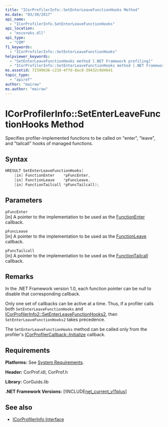 ```yaml
---
title: "ICorProfilerInfo::SetEnterLeaveFunctionHooks Method"
ms.date: "03/30/2017"
api_name: 
  - "ICorProfilerInfo.SetEnterLeaveFunctionHooks"
api_location: 
  - "mscorwks.dll"
api_type: 
  - "COM"
f1_keywords: 
  - "ICorProfilerInfo::SetEnterLeaveFunctionHooks"
helpviewer_keywords: 
  - "SetEnterLeaveFunctionHooks method [.NET Framework profiling]"
  - "ICorProfilerInfo::SetEnterLeaveFunctionHooks method [.NET Framework profiling]"
ms.assetid: 72399636-c219-4ffd-8ac8-39432c9d4641
topic_type: 
  - "apiref"
author: "mairaw"
ms.author: "mairaw"
---
```

# ICorProfilerInfo::SetEnterLeaveFunctionHooks Method
Specifies profiler-implemented functions to be called on "enter", "leave", and "tailcall" hooks of managed functions.  
  
## Syntax  
  
```cpp  
HRESULT SetEnterLeaveFunctionHooks(  
    [in] FunctionEnter    *pFuncEnter,  
    [in] FunctionLeave    *pFuncLeave,  
    [in] FunctionTailcall *pFuncTailcall);  
```  
  
## Parameters  
 `pFuncEnter`  
 [in] A pointer to the implementation to be used as the [FunctionEnter](../../../../docs/framework/unmanaged-api/profiling/functionenter-function.md) callback.  
  
 `pFuncLeave`  
 [in] A pointer to the implementation to be used as the [FunctionLeave](../../../../docs/framework/unmanaged-api/profiling/functionleave-function.md) callback.  
  
 `pFuncTailcall`  
 [in] A pointer to the implementation to be used as the [FunctionTailcall](../../../../docs/framework/unmanaged-api/profiling/functiontailcall-function.md) callback.  
  
## Remarks  
 In the .NET Framework version 1.0, each function pointer can be null to disable that corresponding callback.  
  
 Only one set of callbacks can be active at a time. Thus, if a profiler calls both `SetEnterLeaveFunctionHooks` and [ICorProfilerInfo2::SetEnterLeaveFunctionHooks2](../../../../docs/framework/unmanaged-api/profiling/icorprofilerinfo2-setenterleavefunctionhooks2-method.md), then `SetEnterLeaveFunctionHooks2` takes precedence.  
  
 The `SetEnterLeaveFunctionHooks` method can be called only from the profiler's [ICorProfilerCallback::Initialize](../../../../docs/framework/unmanaged-api/profiling/icorprofilercallback-initialize-method.md) callback.  
  
## Requirements  
 **Platforms:** See [System Requirements](../../../../docs/framework/get-started/system-requirements.md).  
  
 **Header:** CorProf.idl, CorProf.h  
  
 **Library:** CorGuids.lib  
  
 **.NET Framework Versions:** [!INCLUDE[net_current_v11plus](../../../../includes/net-current-v11plus-md.md)]  
  
## See also

- [ICorProfilerInfo Interface](../../../../docs/framework/unmanaged-api/profiling/icorprofilerinfo-interface.md)
